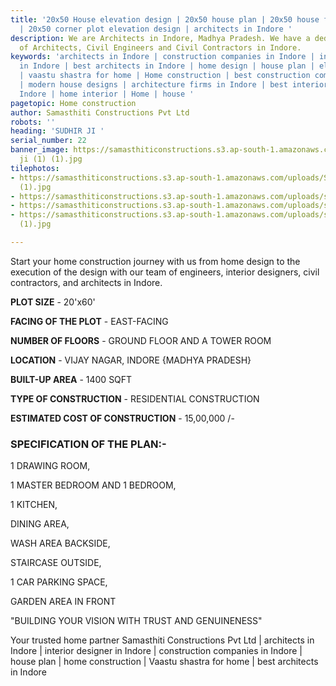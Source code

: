 ```yaml
---
title: '20x50 House elevation design | 20x50 house plan | 20x50 house front design
  | 20x50 corner plot elevation design | architects in Indore '
description: We are Architects in Indore, Madhya Pradesh. We have a dedicated team
  of Architects, Civil Engineers and Civil Contractors in Indore.
keywords: 'architects in Indore | construction companies in Indore | interior designer
  in Indore | best architects in Indore | home design | house plan | elevation design
  | vaastu shastra for home | Home construction | best construction companies in Indore
  | modern house designs | architecture firms in Indore | best interior designer in
  Indore | home interior | Home | house '
pagetopic: Home construction
author: Samasthiti Constructions Pvt Ltd
robots: ''
heading: 'SUDHIR JI '
serial_number: 22
banner_image: https://samasthiticonstructions.s3.ap-south-1.amazonaws.com/uploads/sudhir
  ji (1) (1).jpg
tilephotos:
- https://samasthiticonstructions.s3.ap-south-1.amazonaws.com/uploads/SUDHIR JI HATCHED_page-0001
  (1).jpg
- https://samasthiticonstructions.s3.ap-south-1.amazonaws.com/uploads/sudhir ji (3).JPG
- https://samasthiticonstructions.s3.ap-south-1.amazonaws.com/uploads/sudhir ji (2).JPG
- https://samasthiticonstructions.s3.ap-south-1.amazonaws.com/uploads/sudhir ji (1)
  (1).jpg

---
```

Start your home construction journey with us from home design to the execution of the design with our team of engineers, interior designers, civil contractors, and architects in Indore.

**PLOT SIZE** - 20'x60'

**FACING OF THE PLOT** - EAST-FACING

**NUMBER OF FLOORS** - GROUND FLOOR AND A TOWER ROOM

**LOCATION** - VIJAY NAGAR, INDORE {MADHYA PRADESH}

**BUILT-UP AREA** -  1400 SQFT

**TYPE OF CONSTRUCTION** - RESIDENTIAL CONSTRUCTION

**ESTIMATED COST OF CONSTRUCTION** - 15,00,000 /-

### **SPECIFICATION OF THE PLAN**:-

1 DRAWING ROOM,

1 MASTER BEDROOM AND 1 BEDROOM,

1 KITCHEN,

DINING AREA,

WASH AREA BACKSIDE,

STAIRCASE OUTSIDE,

1 CAR PARKING SPACE,

GARDEN AREA IN FRONT

"BUILDING YOUR VISION WITH TRUST AND GENUINENESS"

Your trusted home partner Samasthiti Constructions Pvt Ltd | architects in Indore | interior designer in Indore | construction companies in Indore | house plan | home construction | Vaastu shastra for home | best architects in Indore